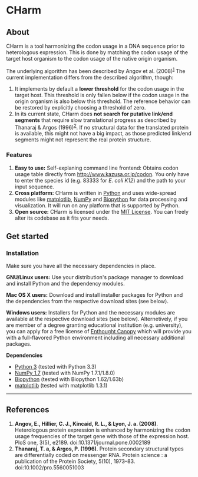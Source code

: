 # CHarm

## About

CHarm is a tool harmonizing the codon usage in a DNA sequence prior to heterologous expression.
This is done by matching the codon usage of the target host organism to the codon usage of the
native origin organism.

The underlying algorithm has been described by Angov et al. (2008)<sup>[1](#angov2009)</sup>
The current implementation differs from the described algorithm, though:

 1. It implements by default a **lower threshold** for the codon usage in the target host. This threshold is only
 fallen below if the codon usage in the origin organism is also below this threshold. The reference behavior can be
 restored by explicitly choosing a threshold of zero.
 2. In its current state, CHarm does **not search for putative link/end segments** that require slow translational
 progress as described by Thanaraj & Argos (1996)<sup>[2](#thanaraj1996)</sup>. If no structural data for the
 translated protein is available, this might not have a big impact, as those predicted link/end segments might not
 represent the real protein structure.

### Features

 1. **Easy to use:** Self-explaning command line frontend: Obtains codon usage table directly from
 http://www.kazusa.or.jp/codon. You only have to enter the species id (e.g. 83333 for *E. coli K12*) and the path to
 your input sequence.
 2. **Cross platform:** CHarm is written in [Python][1] and uses wide-spread modules like [matplotlib][2], [NumPy][3]
 and [Biopython][4] for data processing and visualization. It will run on any platform that is supported by Python.
 3. **Open source:** CHarm is licensed under the [MIT License][5]. You can freely alter its codebase as it fits
 your needs.

## Get started
### Installation

Make sure you have all the necessary dependencies in place.

**GNU/Linux users:** Use your distribution's package manager to download and install Python and the dependency modules.

**Mac OS X users:** Download and install installer packages for Python and the dependencies from the respective
download sites (see below).

**Windows users:** Installers for Python and the necessary modules are available at the respective download sites
(see below). Alternetively, if you are member of a degree granting educational institution (e.g. university), you can
apply for a free license of [Enthought Canopy][6] which will provide you with a full-flavored Python environment
including all necessary additional packages.

**Dependencies**

 - [Python 3][7]    (tested with Python 3.3)
 - [NumPy 1.7][8]   (tested with NumPy 1.7.1/1.8.0)
 - [Biopython][9]   (tested with Biopython 1.62/1.63b)
 - [matplotlib][10]  (tested with matplotlib 1.3.1)

  

----------
## References
1. <a name="angov2009">**Angov, E., Hillier, C. J., Kincaid, R. L., & Lyon, J. a. (2008)**</a>. Heterologous
protein expression is enhanced by harmonizing the codon usage frequencies of the target gene with those of the
expression host. PloS one, 3(5), e2189. doi:10.1371/journal.pone.0002189
2. <a name="thanaraj1996">**Thanaraj, T. a, & Argos, P. (1996)**</a>. Protein secondary structural types are
differentially coded on messenger RNA. Protein science : a publication of the Protein Society, 5(10), 1973–83.
doi:10.1002/pro.5560051003


  [1]: http://www.python.org "Python"
  [2]: http://www.matplotlib.org "Matplotlib"
  [3]: http://www.numpy.org "NumPy"
  [4]: http://www.biopython.org "Biopython"
  [5]: http://opensource.org/licenses/MIT "MIT License"
  [6]: https://www.enthought.com/products/canopy/academic/ "Enthought Canopy"
  [7]: http://www.python.org "Python"
  [8]: http://www.numpy.org "NumPy"
  [9]: http://www.biopython.org "Biopython"
  [10]: http://www.matplotlib.org "Matplotlib"